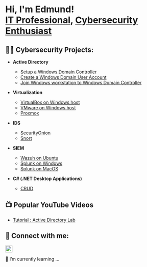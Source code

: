 <h1>Hi, I'm Edmund! <br/><a href="https://github.com/edgonzalesjr/edgonzalesjr.github.io">IT Professional</a>, <a href="https://www.linkedin.com/in/edgonzalesjr">Cybersecurity Enthusiast</a></h1>

<h2>👨‍💻 Cybersecurity Projects:</h2>

- <b>Active Directory</b>
  - [Setup a Windows Domain Controller](https://github.com/edgonzalesjr/Windows-Domain-Controller)
  - [Create a Windows Domain User Account](https://github.com/edgonzalesjr/DomainUserAccount)
  - [Join Windows workstation to Windows Domain Controller](https://github.com/edgonzalesjr/JoinWorkstationDomainController)

- <b>Virtualization</b>
  - [VirtualBox on Windows host](https://github.com/edgonzalesjr/Virtualbox)
  - [VMware on Windows host](https://github.com/edgonzalesjr/VMware)
  - [Proxmox](https://github.com/edgonzalesjr/Proxmox)

- <b>IDS</b>
  - [SecurityOnion](https://github.com/edgonzalesjr/SecurityOnion)
  - [Snort](https://github.com/edgonzalesjr/Snort)

- <b>SIEM</b>
  - [Wazuh on Ubuntu](https://github.com/edgonzalesjr/Wazuh)
  - [Splunk on Windows](https://github.com/edgonzalesjr/Splunk)
  - [Splunk on MacOS](https://github.com/edgonzalesjr/Splunk)

- <b>C# (.NET Desktop Applications)</b>
  - [CRUD](https://github.com/edgonzalesjr/CRUD)

<h2>📺 Popular YouTube Videos</h2>

- [Tutorial : Active Directory Lab](https://www.youtube.com/)

<h2> 🤳 Connect with me:</h2>

[<img align="left" alt="JoshMadakor | LinkedIn" width="22px" src="https://cdn.jsdelivr.net/npm/simple-icons@v3/icons/linkedin.svg" />][linkedin]

[linkedin]: https://linkedin.com/in/edgonzalesjr
<br>
<br>
🌱 I’m currently learning ...
<!--
**joshmadakor1/joshmadakor1** is a ✨ _special_ ✨ repository because its `README.md` (this file) appears on your GitHub profile.

Here are some ideas to get you started:

- 🔭 I’m currently working on ...
- 🌱 I’m currently learning ...
- 👯 I’m looking to collaborate on ...
- 🤔 I’m looking for help with ...
- 💬 Ask me about ...
- 📫 How to reach me: ...
- 😄 Pronouns: ...
- ⚡ Fun fact: ...
-->
